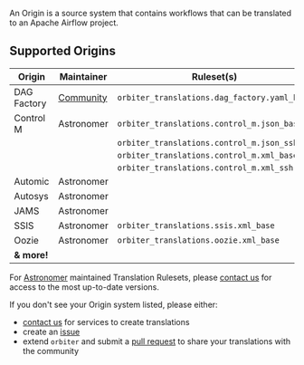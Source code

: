 
An Origin is a source system that contains workflows that can be translated to an Apache Airflow project.

## Supported Origins

| Origin      | Maintainer                                                                | Ruleset(s)                                   |
|-------------|---------------------------------------------------------------------------|----------------------------------------------|
| DAG Factory | [Community](https://github.com/astronomer/orbiter-community-translations) | `orbiter_translations.dag_factory.yaml_base` |
| Control M   | Astronomer                                                                | `orbiter_translations.control_m.json_base`   |
|             |                                                                           | `orbiter_translations.control_m.json_ssh`    |
|             |                                                                           | `orbiter_translations.control_m.xml_base`    |
|             |                                                                           | `orbiter_translations.control_m.xml_ssh`     |
| Automic     | Astronomer                                                                |                                              |
| Autosys     | Astronomer                                                                |                                              |
| JAMS        | Astronomer                                                                |                                              |
| SSIS        | Astronomer                                                                | `orbiter_translations.ssis.xml_base`         |
| Oozie       | Astronomer                                                                | `orbiter_translations.oozie.xml_base`        |
| **& more!** |                                                                           |                                              |

For [Astronomer](https://www.astronomer.io) maintained Translation Rulesets,
please [contact us](https://www.astronomer.io/contact/) for access to the most up-to-date versions.

If you don't see your Origin system listed, please either:

- [contact us](https://www.astronomer.io/contact/) for services to create translations
- create an [issue](https://github.com/astronomer/orbiter-community-translations/issues/new/)
- extend `orbiter` and submit a [pull request](https://github.com/astronomer/orbiter-community-translations/pulls/) to share your translations with the community
